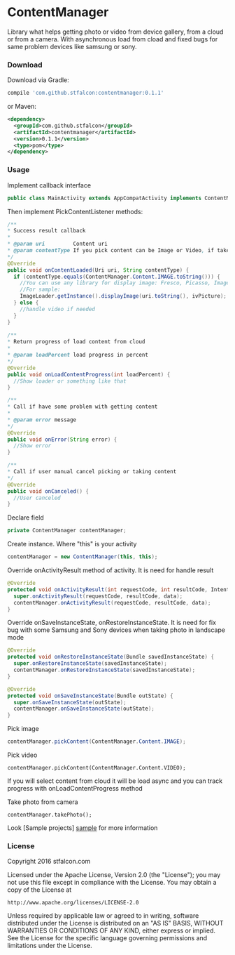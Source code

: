 # ContentManager
Library what helps getting photo or video from device gallery, from a cloud or from a camera. With asynchronous load from cload and fixed bugs for same problem devices like samsung or sony.

### Download

Download via Gradle:
```gradle
compile 'com.github.stfalcon:contentmanager:0.1.1'
```

or Maven:
```xml
<dependency>
  <groupId>com.github.stfalcon</groupId>
  <artifactId>contentmanager</artifactId>
  <version>0.1.1</version>
  <type>pom</type>
</dependency>
```

### Usage

Implement callback interface
```java
public class MainActivity extends AppCompatActivity implements ContentManager.PickContentListener {
```

Then implement PickContentListener methods:
```java
/**
* Success result callback
*
* @param uri         Content uri
* @param contentType If you pick content can be Image or Video, if take - only Image
*/
@Override
public void onContentLoaded(Uri uri, String contentType) {
  if (contentType.equals(ContentManager.Content.IMAGE.toString())) {
    //You can use any library for display image: Fresco, Picasso, ImageLoader and etc.
    //For sample:
    ImageLoader.getInstance().displayImage(uri.toString(), ivPicture);
  } else {
    //handle video if needed
  }
}
        
/**
* Return progress of load content from cloud
*
* @param loadPercent load progress in percent
*/
@Override
public void onLoadContentProgress(int loadPercent) {
  //Show loader or something like that
}

/**
* Call if have some problem with getting content
*
* @param error message
*/
@Override
public void onError(String error) {
  //Show error
}

/**
* Call if user manual cancel picking or taking content
*/
@Override
public void onCanceled() {
  //User canceled
}
```


Declare field
```java
private ContentManager contentManager;
```

Create instance. Where "this" is your activity
```java
contentManager = new ContentManager(this, this);
```

Override onActivityResult method of activity. It is need for handle result
```java
@Override
protected void onActivityResult(int requestCode, int resultCode, Intent data) {
  super.onActivityResult(requestCode, resultCode, data);
  contentManager.onActivityResult(requestCode, resultCode, data);
}
```

Override onSaveInstanceState, onRestoreInstanceState. It is need for fix bug with some Samsung and Sony devices when taking photo in landscape mode
```java
@Override
protected void onRestoreInstanceState(Bundle savedInstanceState) {
  super.onRestoreInstanceState(savedInstanceState);
  contentManager.onRestoreInstanceState(savedInstanceState);
}

@Override
protected void onSaveInstanceState(Bundle outState) {
  super.onSaveInstanceState(outState);
  contentManager.onSaveInstanceState(outState);
}
```

Pick image 
```java
contentManager.pickContent(ContentManager.Content.IMAGE);
```
Pick video
```jave
contentManager.pickContent(ContentManager.Content.VIDEO);
```
If you will select content from cloud it will be load async and you can track progress with onLoadContentProgress method

Take photo from camera
```
contentManager.takePhoto();
```

Look [Sample projects] [sample] for more information

### License 

Copyright 2016 stfalcon.com

Licensed under the Apache License, Version 2.0 (the "License");
you may not use this file except in compliance with the License.
You may obtain a copy of the License at

    http://www.apache.org/licenses/LICENSE-2.0

Unless required by applicable law or agreed to in writing, software
distributed under the License is distributed on an "AS IS" BASIS,
WITHOUT WARRANTIES OR CONDITIONS OF ANY KIND, either express or implied.
See the License for the specific language governing permissions and
limitations under the License.



[sample]: <https://github.com/stfalcon-studio/ContentManager/tree/master/sample>



